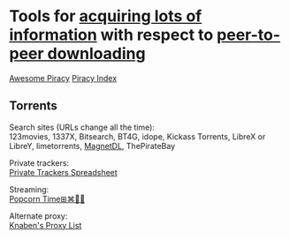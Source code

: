 
# Tools for [acquiring lots of information](https://notageni.us/information) with respect to [peer-to-peer downloading](https://trendless.tech/torrent/)

[Awesome Piracy](https://whoisdsmith.gitbook.io/new-sites-list/awesome-piracy/awesome-piracy)
[Piracy Index](https://piracy.vercel.app/)

## Torrents

Search sites (URLs change all the time):  
123movies,
1337X,
Bitsearch,
BT4G,
idope,
Kickass Torrents,
LibreX or LibreY,
limetorrents,
[MagnetDL](https://www.magnetdl.com/),
ThePirateBay

Private trackers:  
[Private Trackers Spreadsheet](https://hdvinnie.github.io/Private-Trackers-Spreadsheet/)

Streaming:  
[Popcorn Time⊞⌘🐧🤖](https://github.com/popcorn-official)

Alternate proxy:  
[Knaben's Proxy List](https://knaben.info/)
